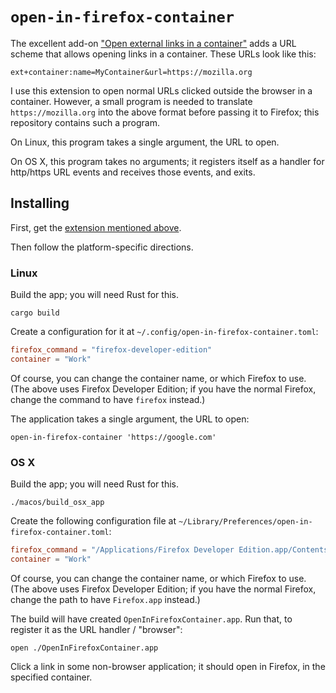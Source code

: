 `open-in-firefox-container`
===========================

The excellent add-on
["Open external links in a container"](https://addons.mozilla.org/en-US/firefox/addon/open-url-in-container/)
adds a URL scheme that allows opening links in a container. These URLs look
like this:

    ext+container:name=MyContainer&url=https://mozilla.org

I use this extension to open normal URLs clicked outside the browser in a
container. However, a small program is needed to translate
`https://mozilla.org` into the above format before passing it to Firefox; this
repository contains such a program.

On Linux, this program takes a single argument, the URL to open.

On OS X, this program takes no arguments; it registers itself as a handler for
http/https URL events and receives those events, and exits.

Installing
----------

First, get the
[extension mentioned above](https://addons.mozilla.org/en-US/firefox/addon/open-url-in-container/).

Then follow the platform-specific directions.


### Linux

Build the app; you will need Rust for this.

```
cargo build
```

Create a configuration for it at `~/.config/open-in-firefox-container.toml`:

```toml
firefox_command = "firefox-developer-edition"
container = "Work"
```

Of course, you can change the container name, or which Firefox to use. (The
above uses Firefox Developer Edition; if you have the normal Firefox, change
the command to have `firefox` instead.)

The application takes a single argument, the URL to open:

```
open-in-firefox-container 'https://google.com'
```


### OS X

Build the app; you will need Rust for this.

```
./macos/build_osx_app
```

Create the following configuration file at
`~/Library/Preferences/open-in-firefox-container.toml`:

```toml
firefox_command = "/Applications/Firefox Developer Edition.app/Contents/MacOS/firefox"
container = "Work"
```

Of course, you can change the container name, or which Firefox to use. (The
above uses Firefox Developer Edition; if you have the normal Firefox, change
the path to have `Firefox.app` instead.)


The build will have created `OpenInFirefoxContainer.app`. Run that, to register
it as the URL handler / "browser":

```
open ./OpenInFirefoxContainer.app
```

Click a link in some non-browser application; it should open in Firefox, in the
specified container.
